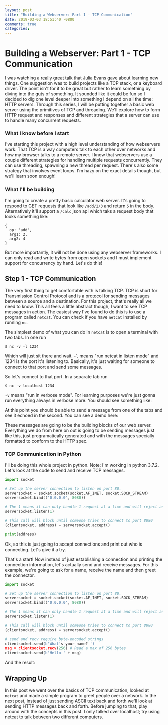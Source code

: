 ```yaml
---
layout: post
title: "Building a Webserver: Part 1 - TCP Communication"
date: 2019-03-03 18:51:40 -0800
comments: true
categories: 
---
```


# Building a Webserver: Part 1 - TCP Communication

I was watching a [really great talk](https://www.youtube.com/watch?v=zUihajla2SE) that Julia Evans gave about learning new things. One suggestion was to build projects like a TCP stack, or a keyboard driver. The point isn't for it to be great but rather to learn something by diving into the guts of something. It sounded like it could be fun so I decided to dig one level deeper into something I depend on all the time: HTTP servers. Through this series, I will be putting together a basic web server using the primitives of TCP and threading. We'll explore how to form HTTP request and responses and different strategies that a server can use to handle many concurrent requests.

### What I know before I start

I've starting this project with a high level understanding of how webservers work. That TCP is a way computers talk to each other over networks and how my browser talks to a remote server. I know that webservers use a couple different strategies for handling multiple requests concurrently. They can use threading, spawning a new thread per request. There's also some strategy that involves event loops. I'm hazy on the exact details though, but we'll learn soon enough!

### What I'll be building

I'm going to create a pretty basic calculator web server. It's going to respond to GET requests that look like `/add/2/3` and return `5` in the body. Alternatively it'll support a `/calc` json api which taks a request body that looks something like:

```
{
  op: 'add',
  arg1: 2,
  arg2: 4
}
```

But more importantly, it will not be done using any webserver frameworks. I can only read and write bytes from open sockets and I must implement support for concurrency by hand. Let's do this!

## Step 1 - TCP Communication

The very first thing to get comfortable with is talking TCP. TCP is short for Transmission Control Protocol and is a protocol for sending messages between a source and a destination. For this project, that's really all we need to know. This all feels a little abstract though, I want to see TCP messages in action. The easiest way I've found to do this is to use a program called `netcat`. You can check if you have `netcat` installed by running `nc`.

The simplest demo of what you can do in `netcat` is to open a terminal with two tabs. In one run

```
$ nc -v -l 1234
```

Which will just sit there and wait.  `-l` means "run netcat in listen mode" and 1234 is the port it's listening to. Basically, it's just waiting for someone to connect to that port and send some messages. 

So let's connect to that port. In a separate tab run

```
$ nc -v localhost 1234
```

`-v` means "run in verbose mode". For learning purposes we're just gonna run everything always in verbose more. You should see something like:

At this point you should be able to send a message from one of the tabs and see it echoed in the second. You can see a demo here:

<insert demo>

These messages are going to be the building blocks of our web server. Everything we do from here on out is going to be sending messages just like this, just programatically generated and with the messages specially formatted to conform to the HTTP spec.

### TCP Communication in Python

I'll be doing this whole project in python. Note: I'm working in python 3.7.2. Let's look at the code to send and receive TCP messages.

```py
import socket

# Set up the server connection to listen on port 80. 
serversocket = socket.socket(socket.AF_INET, socket.SOCK_STREAM)
serversocket.bind(('0.0.0.0', 8080))

# The 1 means it can only handle 1 request at a time and will reject any connection if it's busy
serversocket.listen(1)

# This call will block until someone tries to connect to port 8080
(clientsocket, address) = serversocket.accept()

print(address)
```

Ok, so this is just going to accept connections and print out who is connecting. Let's give it a try.

<insert just_conn.gif>

That's a start! Now instead of just establishing a connection and printing the connection information, let's actually send and receive messages. For this example, we're going to ask for a name, receive the name and then greet the connector.

```py
import socket

# Set up the server connection to listen on port 80. 
serversocket = socket.socket(socket.AF_INET, socket.SOCK_STREAM)
serversocket.bind(('0.0.0.0', 8080))

# The 1 means it can only handle 1 request at a time and will reject any connection if it's busy
serversocket.listen(1)

# This call will block until someone tries to connect to port 8080
(clientsocket, address) = serversocket.accept()

# send and recv require byte-encoded strings
clientsocket.send(b'What's your name? ')
msg = clientsocket.recv(256) # Read a max of 256 bytes
clientsocket.send(b'Hello ' + msg)
```

And the result:

<insert tcp_comm.gif>

## Wrapping Up

In this post we went over the basics of TCP communication, looked at `netcat` and made a simple program to greet people over a network. In the next post, instead of just sending ASCII text back and forth we'll look at sending HTTP messages back and forth. Before jumping to that, play around with the concepts in this post. I only talked over localhost; try using netcat to talk between two different computers.
